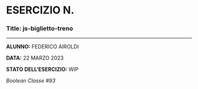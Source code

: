 # ESERCIZIO N.

### Title: js-biglietto-treno
---
**ALUNNO:** FEDERICO AIROLDI

**DATA:** 22 MARZO 2023

**STATO DELL'ESERCIZIO:** WIP

_Boolean Classe #93_
